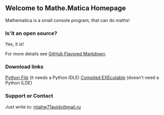 ## Welcome to Mathe.Matica Homepage

Mathematica is a small console program, that can do maths!

### Is'it an open source?
Yes, it is!

For more details see [GitHub Flavored Markdown](https://guides.github.com/features/mastering-markdown/).

### Download links

[Python File](example.com) (it needs a Python IDLE)
[Compiled EXEcutable](example.com) (doesn't need a Python ILDE)

### Support or Contact

Just write to: mlahw71auidy@mail.ru
